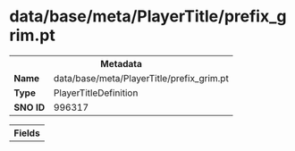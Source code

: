 <h1>data/base/meta/PlayerTitle/prefix_grim.pt</h1><table><tr><th colspan="100%">Metadata</th></tr><tr><td><b>Name</b></td><td>data/base/meta/PlayerTitle/prefix_grim.pt</td></tr><tr><td><b>Type</b></td><td>PlayerTitleDefinition</td></tr><tr><td><b>SNO ID</b></td><td>996317</td></tr></table>

<table><tr><th colspan="100%">Fields</th></tr></table>

